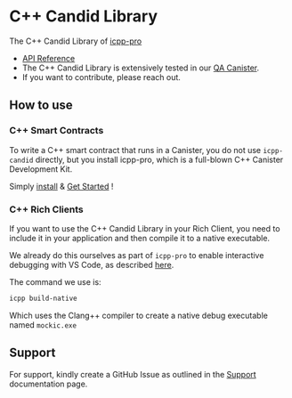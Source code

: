 # C++ Candid Library

The C++ Candid Library of [icpp-pro](https://docs.icpp.world/)

- [API Reference](https://docs.icpp.world/api-reference.html#candidtypes)
- The C++ Candid Library is extensively tested in our [QA Canister](https://github.com/icppWorld/icpp-pro/tree/main/test/canisters/canister_1).
- If you want to contribute, please reach out.

  
## How to use

### C++ Smart Contracts

To write a C++ smart contract that runs in a Canister, you do not use  `icpp-candid` directly, but you install icpp-pro, which is a full-blown C++ Canister Development Kit.

Simply [install](https://docs.icpp.world/installation.html) & [Get Started](https://docs.icpp.world/getting-started.html) !

### C++ Rich Clients

If you want to use the C++ Candid Library in your Rich Client, you need to include it in your application and then compile it to a native executable.

We already do this ourselves as part of `icpp-pro` to enable interactive debugging with VS Code, as described [here](https://docs.icpp.world/getting-started.html#debug-icpp-pro-only).

The command we use is:

```bash
icpp build-native
```

Which uses the Clang++ compiler to create a native debug executable named `mockic.exe` 


## Support

For support, kindly create a GitHub Issue as outlined in the [Support](https://docs.icpp.world/support.html) documentation page.

